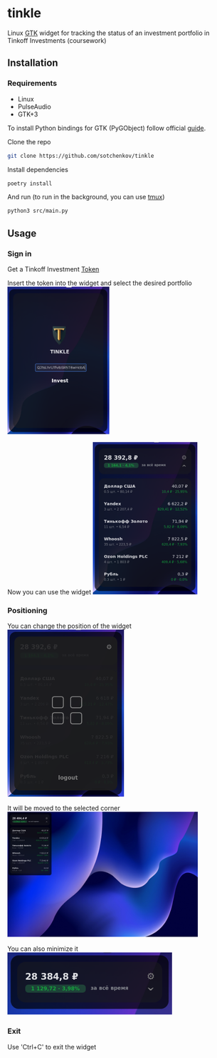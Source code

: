 # tinkle
Linux [GTK](https://www.gtk.org/) widget for tracking the status of an investment portfolio in Tinkoff Investments (coursework)

## Installation

### Requirements

- Linux
- PulseAudio
- GTK+3

To install Python bindings for GTK (PyGObject) follow official [guide](https://pygobject.readthedocs.io/en/latest/getting_started.html).

Clone the repo
```bash
git clone https://github.com/sotchenkov/tinkle
```

Install dependencies
```bash
poetry install
```

And run (to run in the background, you can use [tmux](https://github.com/tmux/tmux/wiki/Getting-Started))
```bash
python3 src/main.py
```

## Usage

### Sign in

Get a Tinkoff Investment [Token](https://www.tinkoff.ru/invest/open-api/)

Insert the token into the widget and select the desired portfolio
![Login](images/login_screen.png)

Now you can use the widget
![Main](images/main_screen.png)

### Positioning

You can change the position of the widget
![Position](images/change_position.png)

It will be moved to the selected corner
![Screen](images/fullscreen.png)

You can also minimize it
![Minimal](images/minimalistic.png)

### Exit

Use 'Ctrl+C' to exit the widget